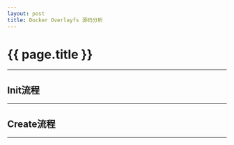 ```yaml
---
layout: post
title: Docker Overlayfs 源码分析
---
```

{{ page.title }}
================
------
## Init流程
------
## Create流程
------
